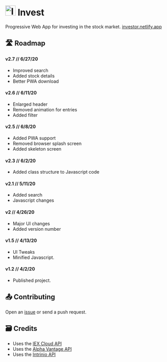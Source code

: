 # <img src="https://investor.netlify.app/images/icons/icon-browser.png" alt="Invest Logo" height="32"/> Invest
Progressive Web App for investing in the stock market. [investor.netlify.app](https://investor.netlify.app)

## 🛣️ Roadmap

#### **v2.7** // 6/27/20
- Improved search
- Added stock details
- Better PWA download

#### **v2.6** // 6/11/20
- Enlarged header
- Removed animation for entries
- Added filter

#### **v2.5** // 6/8/20
- Added PWA support
- Removed browser splash screen
- Added skeleton screen

#### **v2.3** // 6/2/20
- Added class structure to Javascript code

#### **v2.1** // 5/11/20
- Added search
- Javascript changes
  
#### **v2** // 4/26/20
- Major UI changes
- Added version number  

#### **v1.5** // 4/13/20
- UI Tweaks
- Minified Javascript.

#### **v1.2** // 4/2/20
- Published project.

## 📤 Contributing
Open an [issue](https://github.com/barhatsor/invest/issues) or send a push request.

## 🗃️ Credits
- Uses the [IEX Cloud API](https://iexcloud.io)
- Uses the [Alpha Vantage API](https://www.alphavantage.co)
- Uses the [Intrinio API](https://intrinio.com)
